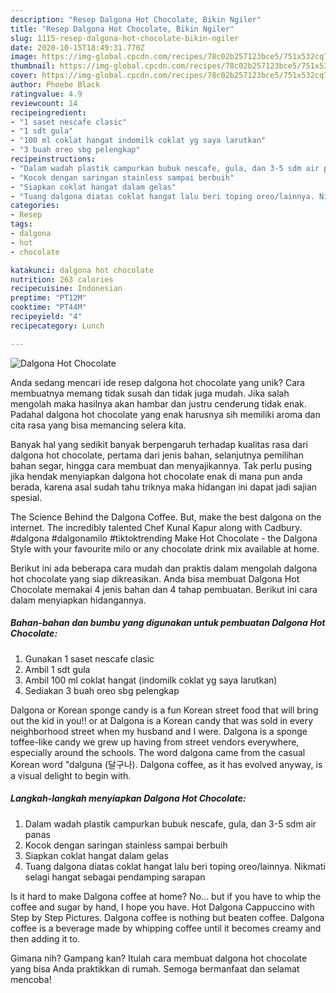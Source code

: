 ```yaml
---
description: "Resep Dalgona Hot Chocolate, Bikin Ngiler"
title: "Resep Dalgona Hot Chocolate, Bikin Ngiler"
slug: 1115-resep-dalgona-hot-chocolate-bikin-ngiler
date: 2020-10-15T18:49:31.770Z
image: https://img-global.cpcdn.com/recipes/78c02b257123bce5/751x532cq70/dalgona-hot-chocolate-foto-resep-utama.jpg
thumbnail: https://img-global.cpcdn.com/recipes/78c02b257123bce5/751x532cq70/dalgona-hot-chocolate-foto-resep-utama.jpg
cover: https://img-global.cpcdn.com/recipes/78c02b257123bce5/751x532cq70/dalgona-hot-chocolate-foto-resep-utama.jpg
author: Phoebe Black
ratingvalue: 4.9
reviewcount: 14
recipeingredient:
- "1 saset nescafe clasic"
- "1 sdt gula"
- "100 ml coklat hangat indomilk coklat yg saya larutkan"
- "3 buah oreo sbg pelengkap"
recipeinstructions:
- "Dalam wadah plastik campurkan bubuk nescafe, gula, dan 3-5 sdm air panas"
- "Kocok dengan saringan stainless sampai berbuih"
- "Siapkan coklat hangat dalam gelas"
- "Tuang dalgona diatas coklat hangat lalu beri toping oreo/lainnya. Nikmati selagi hangat sebagai pendamping sarapan"
categories:
- Resep
tags:
- dalgona
- hot
- chocolate

katakunci: dalgona hot chocolate 
nutrition: 263 calories
recipecuisine: Indonesian
preptime: "PT12M"
cooktime: "PT44M"
recipeyield: "4"
recipecategory: Lunch

---
```



![Dalgona Hot Chocolate](https://img-global.cpcdn.com/recipes/78c02b257123bce5/751x532cq70/dalgona-hot-chocolate-foto-resep-utama.jpg)

Anda sedang mencari ide resep dalgona hot chocolate yang unik? Cara membuatnya memang tidak susah dan tidak juga mudah. Jika salah mengolah maka hasilnya akan hambar dan justru cenderung tidak enak. Padahal dalgona hot chocolate yang enak harusnya sih memiliki aroma dan cita rasa yang bisa memancing selera kita.

Banyak hal yang sedikit banyak berpengaruh terhadap kualitas rasa dari dalgona hot chocolate, pertama dari jenis bahan, selanjutnya pemilihan bahan segar, hingga cara membuat dan menyajikannya. Tak perlu pusing jika hendak menyiapkan dalgona hot chocolate enak di mana pun anda berada, karena asal sudah tahu triknya maka hidangan ini dapat jadi sajian spesial.

The Science Behind the Dalgona Coffee. But, make the best dalgona on the internet. The incredibly talented Chef Kunal Kapur along with Cadbury. #dalgona #dalgonamilo #tiktoktrending Make Hot Chocolate - the Dalgona Style with your favourite milo or any chocolate drink mix available at home.


Berikut ini ada beberapa cara mudah dan praktis dalam mengolah dalgona hot chocolate yang siap dikreasikan. Anda bisa membuat Dalgona Hot Chocolate memakai 4 jenis bahan dan 4 tahap pembuatan. Berikut ini cara dalam menyiapkan hidangannya.

<!--inarticleads1-->

##### Bahan-bahan dan bumbu yang digunakan untuk pembuatan Dalgona Hot Chocolate:

1. Gunakan 1 saset nescafe clasic
1. Ambil 1 sdt gula
1. Ambil 100 ml coklat hangat (indomilk coklat yg saya larutkan)
1. Sediakan 3 buah oreo sbg pelengkap


Dalgona or Korean sponge candy is a fun Korean street food that will bring out the kid in you!! or at Dalgona is a Korean candy that was sold in every neighborhood street when my husband and I were. Dalgona is a sponge toffee-like candy we grew up having from street vendors everywhere, especially around the schools. The word dalgona came from the casual Korean word &#34;dalguna (달구나). Dalgona coffee, as it has evolved anyway, is a visual delight to begin with. 

<!--inarticleads2-->

##### Langkah-langkah menyiapkan Dalgona Hot Chocolate:

1. Dalam wadah plastik campurkan bubuk nescafe, gula, dan 3-5 sdm air panas
1. Kocok dengan saringan stainless sampai berbuih
1. Siapkan coklat hangat dalam gelas
1. Tuang dalgona diatas coklat hangat lalu beri toping oreo/lainnya. Nikmati selagi hangat sebagai pendamping sarapan


Is it hard to make Dalgona coffee at home? No… but if you have to whip the coffee and sugar by hand, I hope you have. Hot Dalgona Cappuccino with Step by Step Pictures. Dalgona coffee is nothing but beaten coffee. Dalgona coffee is a beverage made by whipping coffee until it becomes creamy and then adding it to. 

Gimana nih? Gampang kan? Itulah cara membuat dalgona hot chocolate yang bisa Anda praktikkan di rumah. Semoga bermanfaat dan selamat mencoba!
